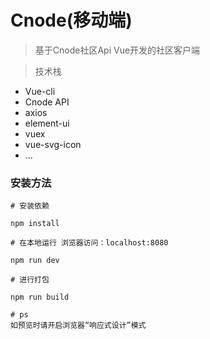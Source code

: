 # Cnode(移动端)

> 基于Cnode社区Api Vue开发的社区客户端

> 技术栈

  * Vue-cli
  * Cnode API
  * axios
  * element-ui
  * vuex
  * vue-svg-icon
  * ...

### 安装方法

```
# 安装依赖
 
npm install
 
# 在本地运行 浏览器访问：localhost:8080
 
npm run dev
 
# 进行打包
 
npm run build

# ps
如预览时请开启浏览器“响应式设计”模式
 
```



